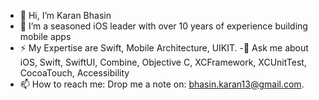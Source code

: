 - 👋 Hi, I’m Karan Bhasin
- 🌱 I’m a seasoned iOS leader with over 10 years of experience building mobile apps
- ⚡ My Expertise are Swift, Mobile Architecture, UIKIT.
-💬 Ask me about iOS, Swift, SwiftUI, Combine, Objective C, XCFramework, XCUnitTest, CocoaTouch, Accessibility
- 📫 How to reach me: Drop me a note on: bhasin.karan13@gmail.com.

<!---
karan1318/karan1318 is a ✨ special ✨ repository because its `README.md` (this file) appears on your GitHub profile.
You can click the Preview link to take a look at your changes.
--->
